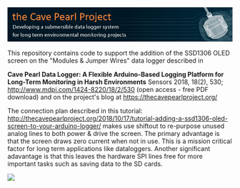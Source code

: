 <img src="https://github.com/EKMallon/The_Cave_Pearl_Project_CURRENT_codebuilds/blob/master/images/CavePearlProjectBanner_130x850px.jpg">

This repository contains code to support the addition of the SSD1306 OLED screen on the "Modules &amp; Jumper Wires" data logger described in 

**Cave Pearl Data Logger: A Flexible Arduino-Based Logging Platform for Long-Term Monitoring in Harsh Environments**
Sensors 2018, 18(2), 530; http://www.mdpi.com/1424-8220/18/2/530  (open access - free PDF download)  and on the project's blog at  https://thecavepearlproject.org/ 

The connection plan described in this tutorial: http://thecavepearlproject.org/2018/10/17/tutorial-adding-a-ssd1306-oled-screen-to-your-arduino-logger/  makes use shiftout to re-purpose unused analog lines to both power & drive the screen. The primary advantage is that the screen draws zero current when not in use. This is a mission critical factor for long term applications like dataloggers. Another significant adavantage is that this leaves the hardware SPI lines free for more important tasks such as saving data to the SD cards. 


<img src="https://github.com/EKMallon/Utilities/blob/master/Utility_10_SSD1306_128x64_OLED/images/SSD1306_OLED_wArduino_Pt10_TestAfterExpoxy.jpg">
